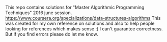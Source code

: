 This repo contains solutions for "Master Algorithmic Programming Techniques" 2016 june session. https://www.coursera.org/specializations/data-structures-algorithms This was created for my own reference on solutions and also to help people looking for references which makes sense :) I can't guarantee correctness. But if you find errors please do let me know.
